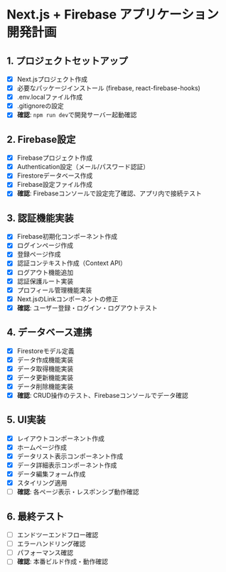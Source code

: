 # Next.js + Firebase アプリケーション開発計画

## 1. プロジェクトセットアップ
- [x] Next.jsプロジェクト作成
- [x] 必要なパッケージインストール (firebase, react-firebase-hooks)
- [x] .env.localファイル作成
- [x] .gitignoreの設定
- [x] **確認**: `npm run dev`で開発サーバー起動確認

## 2. Firebase設定
- [x] Firebaseプロジェクト作成
- [x] Authentication設定（メール/パスワード認証）
- [x] Firestoreデータベース作成
- [x] Firebase設定ファイル作成
- [x] **確認**: Firebaseコンソールで設定完了確認、アプリ内で接続テスト

## 3. 認証機能実装
- [x] Firebase初期化コンポーネント作成
- [x] ログインページ作成
- [x] 登録ページ作成
- [x] 認証コンテキスト作成（Context API）
- [x] ログアウト機能追加
- [x] 認証保護ルート実装
- [x] プロフィール管理機能実装
- [x] Next.jsのLinkコンポーネントの修正
- [x] **確認**: ユーザー登録・ログイン・ログアウトテスト

## 4. データベース連携
- [x] Firestoreモデル定義
- [x] データ作成機能実装
- [x] データ取得機能実装
- [x] データ更新機能実装
- [x] データ削除機能実装
- [x] **確認**: CRUD操作のテスト、Firebaseコンソールでデータ確認

## 5. UI実装
- [x] レイアウトコンポーネント作成
- [x] ホームページ作成
- [x] データリスト表示コンポーネント作成
- [x] データ詳細表示コンポーネント作成
- [x] データ編集フォーム作成
- [x] スタイリング適用
- [ ] **確認**: 各ページ表示・レスポンシブ動作確認

## 6. 最終テスト
- [ ] エンドツーエンドフロー確認
- [ ] エラーハンドリング確認
- [ ] パフォーマンス確認
- [ ] **確認**: 本番ビルド作成・動作確認